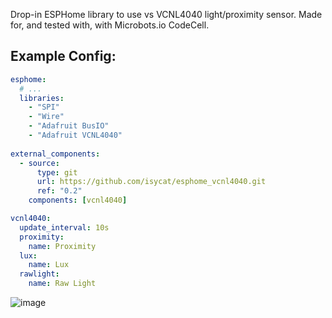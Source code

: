 Drop-in ESPHome library to use vs VCNL4040 light/proximity sensor.
Made for, and tested with, with Microbots.io CodeCell.

## Example Config:
```yaml
esphome:
  # ...
  libraries:
    - "SPI"
    - "Wire"
    - "Adafruit BusIO"
    - "Adafruit VCNL4040"
  
external_components:
  - source:
      type: git
      url: https://github.com/isycat/esphome_vcnl4040.git
      ref: "0.2"
    components: [vcnl4040]

vcnl4040:
  update_interval: 10s
  proximity:
    name: Proximity
  lux:
    name: Lux
  rawlight:
    name: Raw Light

```
![image](https://github.com/user-attachments/assets/1430509f-f4a8-4cae-9122-c4e741b862a0)

